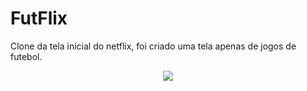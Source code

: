 # FutFlix
 Clone da tela inicial do netflix, foi criado uma tela apenas de jogos de futebol.

<div align="center">
<img src="![2021-06-22-17-30-15](https://user-images.githubusercontent.com/57198881/122995306-d8690280-d37f-11eb-9cbe-880fb4b9d071.gif" />
</div>

